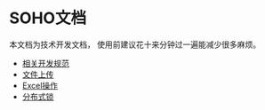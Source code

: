# SOHO文档

本文档为技术开发文档， 使用前建议花十来分钟过一遍能减少很多麻烦。

- [相关开发规范](project-standard.md)
- [文件上传](upload.md)
- [Excel操作](excel.md)
- [分布式锁](lock.md)